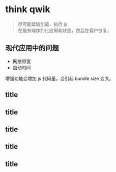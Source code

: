 # think qwik

> 尽可能延后加载、执行 js  
> 在服务端序列化应用和状态，然后在客户恢复。

## 现代应用中的问题

- 网络带宽
- 启动时间

增强功能会增加 js 代码量，会引起 bundle size 变大。

## title

## title

## title

## title

## title
